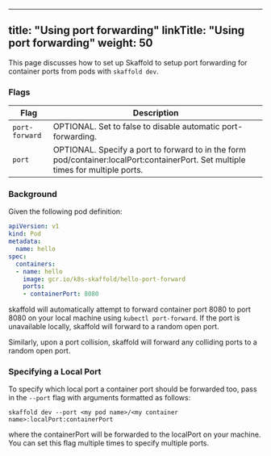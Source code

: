 
---
title: "Using port forwarding"
linkTitle: "Using port forwarding"
weight: 50
---

This page discusses how to set up Skaffold to setup port forwarding for container ports from pods with `skaffold dev`.

### Flags

|Flag|Description|
|-----|-----|
|`port-forward`| OPTIONAL. Set to false to disable automatic port-forwarding. |                    
|`port`| OPTIONAL. Specify a port to forward to in the form pod/container:localPort:containerPort. Set multiple times for multiple ports. |                    


### Background

Given the following pod definition: 

```yaml
apiVersion: v1
kind: Pod
metadata:
  name: hello
spec:
  containers:
  - name: hello
    image: gcr.io/k8s-skaffold/hello-port-forward
    ports:
    - containerPort: 8080
```

skaffold will automatically attempt to forward container port 8080 to port 8080 on your local machine using `kubectl port-forward`.
If the port is unavailable locally, skaffold will forward to a random open port.

Similarly, upon a port collision, skaffold will forward any colliding ports to a random open port.

### Specifying a Local Port

To specify which local port a container port should be forwarded too, pass in the `--port` flag with arguments formatted as follows:

```
skaffold dev --port <my pod name>/<my container name>:localPort:containerPort
```

where the containerPort will be forwarded to the localPort on your machine. 
You can set this flag multiple times to specify multiple ports. 

